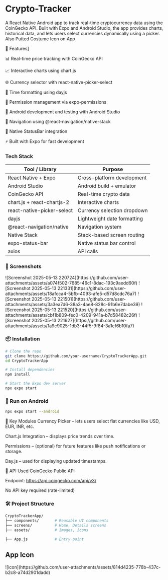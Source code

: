# Crypto-Tracker
A React Native Android app to track real-time cryptocurrency data using the CoinGecko API. 
Built with Expo and Android Studio, the app provides charts, historical data, and lets users select currencies dynamically using a picker.
Also Putted Costume Icon on App

🚀 Features]

📊 Real-time price tracking with CoinGecko API

📈 Interactive charts using chart.js

🌐 Currency selector with react-native-picker-select

📆 Time formatting using dayjs

🔐 Permission management via expo-permissions

📲 Android development and testing with Android Studio

🧭 Navigation using @react-navigation/native-stack

🌙 Native StatusBar integration

⚡ Built with Expo for fast development

<h3>Tech Stack</h3>

| Tool / Library             | Purpose                     |
| -------------------------- | --------------------------- |
| React Native + Expo        | Cross-platform development  |
| Android Studio             | Android build + emulator    |
| CoinGecko API              | Real-time crypto data       |
| chart.js + react-chartjs-2 | Interactive charts          |
| react-native-picker-select | Currency selection dropdown |
| dayjs                      | Lightweight date formatting |
| @react-navigation/native   | Navigation system           |
| Native Stack               | Stack-based screen routing  |
| expo-status-bar            | Native status bar control   |
| axios                      | API calls                   |


<h3>📸 Screenshots</h3>
![Screenshot 2025-05-13 220724](https://github.com/user-attachments/assets/a074f502-7685-46c1-8dac-193c9aedd60f)
![Screenshot 2025-05-13 221331](https://github.com/user-attachments/assets/18afcca4-5bfb-4093-afe5-d57d8cdc76a7)
![Screenshot 2025-05-13 221501](https://github.com/user-attachments/assets/3a3ea7d6-38a3-4ae8-828c-91b6e7dabe39)
![Screenshot 2025-05-13 221520](https://github.com/user-attachments/assets/cbf1b809-fec0-4209-941a-b7d58482c26f)
![Screenshot 2025-05-13 221627](https://github.com/user-attachments/assets/1a9c9025-1db3-44f5-9f84-3a1cf6b10fa7)

<h3>📦 Installation</h3>

``` bash
# Clone the repo
git clone https://github.com/your-username/CryptoTrackerApp.git
cd CryptoTrackerApp

# Install dependencies
npm install

# Start the Expo dev server
npx expo start
```

<h3>📱 Run on Android</h3>

```bash
npx expo start --android

```
🧪 Key Modules
Currency Picker – lets users select fiat currencies like USD, EUR, INR, etc.

Chart.js Integration – displays price trends over time.

Permissions – (optional) for future features like push notifications or storage.

Day.js – used for displaying updated timestamps.

🔗 API Used
CoinGecko Public API

Endpoint: https://api.coingecko.com/api/v3/

No API key required (rate-limited)

<h3>🛠️ Project Structure</h3>

```bash
CryptoTrackerApp/
├── components/       # Reusable UI components
├── screens/          # Home, Details screens
├── assets/           # Images, icons

├── App.js            # Entry point

```

<h2>App Icon</h2>
![icon](https://github.com/user-attachments/assets/814d4235-776b-437c-b2c8-a74d2901dadd)
